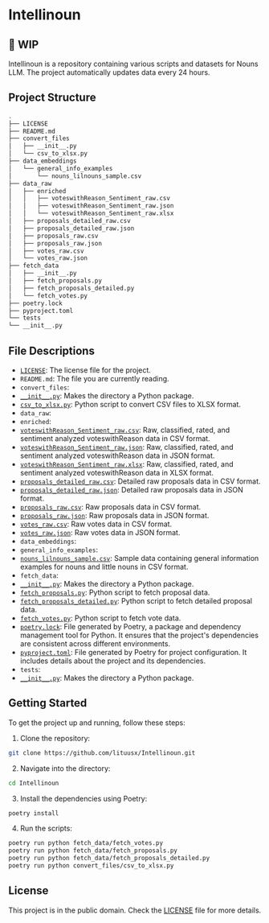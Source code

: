 # Intellinoun

## 🚧 WIP

Intellinoun is a repository containing various scripts and datasets for Nouns LLM. The project automatically updates data every 24 hours.

## Project Structure

```bash
.
├── LICENSE
├── README.md
├── convert_files
│   ├── __init__.py
│   └── csv_to_xlsx.py
├── data_embeddings
│   └── general_info_examples
│       └── nouns_lilnouns_sample.csv
├── data_raw
│   ├── enriched
│   │   ├── voteswithReason_Sentiment_raw.csv
│   │   ├── voteswithReason_Sentiment_raw.json
│   │   └── voteswithReason_Sentiment_raw.xlsx
│   ├── proposals_detailed_raw.csv
│   ├── proposals_detailed_raw.json
│   ├── proposals_raw.csv
│   ├── proposals_raw.json
│   ├── votes_raw.csv
│   └── votes_raw.json
├── fetch_data
│   ├── __init__.py
│   ├── fetch_proposals.py
│   ├── fetch_proposals_detailed.py
│   └── fetch_votes.py
├── poetry.lock
├── pyproject.toml
└── tests
└── __init__.py
```

## File Descriptions

- [`LICENSE`](./LICENSE): The license file for the project.
- `README.md`: The file you are currently reading.
- `convert_files`:
- [`__init__.py`](./convert_files/__init__.py): Makes the directory a Python package.
- [`csv_to_xlsx.py`](./convert_files/csv_to_xlsx.py): Python script to convert CSV files to XLSX format.
- `data_raw`:
- `enriched`:
- [`voteswithReason_Sentiment_raw.csv`](./data_raw/enriched/voteswithReason_Sentiment_raw.csv): Raw, classified, rated, and sentiment analyzed voteswithReason data in CSV format.
- [`voteswithReason_Sentiment_raw.json`](./data_raw/enriched/voteswithReason_Sentiment_raw.json): Raw, classified, rated, and sentiment analyzed voteswithReason data in JSON format.
- [`voteswithReason_Sentiment_raw.xlsx`](./data_raw/enriched/voteswithReason_Sentiment_raw.xlsx): Raw, classified, rated, and sentiment analyzed voteswithReason data in XLSX format.
- [`proposals_detailed_raw.csv`](./data_raw/proposals_detailed_raw.csv): Detailed raw proposals data in CSV format.
- [`proposals_detailed_raw.json`](./data_raw/proposals_detailed_raw.json): Detailed raw proposals data in JSON format.
- [`proposals_raw.csv`](./data_raw/proposals_raw.csv): Raw proposals data in CSV format.
- [`proposals_raw.json`](./data_raw/proposals_raw.json): Raw proposals data in JSON format.
- [`votes_raw.csv`](./data_raw/votes_raw.csv): Raw votes data in CSV format.
- [`votes_raw.json`](./data_raw/votes_raw.json): Raw votes data in JSON format.
- `data_embeddings`:
- `general_info_examples`:
- [`nouns_lilnouns_sample.csv`](./data_embeddings/general_info_examples/nouns_lilnouns_sample.csv): Sample data containing general information examples for nouns and little nouns in CSV format.
- `fetch_data`:
- [`__init__.py`](./fetch_data/__init__.py): Makes the directory a Python package.
- [`fetch_proposals.py`](./fetch_data/fetch_proposals.py): Python script to fetch proposal data.
- [`fetch_proposals_detailed.py`](./fetch_data/fetch_proposals_detailed.py): Python script to fetch detailed proposal data.
- [`fetch_votes.py`](./fetch_data/fetch_votes.py): Python script to fetch vote data.
- [`poetry.lock`](./poetry.lock): File generated by Poetry, a package and dependency management tool for Python. It ensures that the project's dependencies are consistent across different environments.
- [`pyproject.toml`](./pyproject.toml): File generated by Poetry for project configuration. It includes details about the project and its dependencies.
- `tests`:
- [`__init__.py`](./tests/__init__.py): Makes the directory a Python package.

## Getting Started

To get the project up and running, follow these steps:

1. Clone the repository:

```bash
git clone https://github.com/lituusx/Intellinoun.git
```

2. Navigate into the directory:

```bash
cd Intellinoun
```

3. Install the dependencies using Poetry:

```bash
poetry install
```

4. Run the scripts:

```bash
poetry run python fetch_data/fetch_votes.py
poetry run python fetch_data/fetch_proposals.py
poetry run python fetch_data/fetch_proposals_detailed.py
poetry run python convert_files/csv_to_xlsx.py
```

## License

This project is in the public domain. Check the [LICENSE](./LICENSE) file for more details.